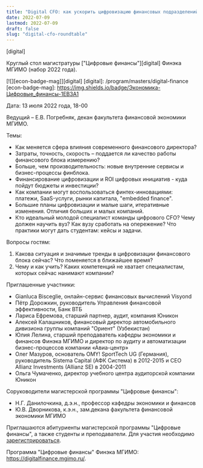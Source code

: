 ```yaml
---
title: "Digital CFO: как ускорить цифровизацию финансовых подразделений?"
date: 2022-07-09
lastmod: 2022-07-09
draft: false
slug: "digital-cfo-roundtable"
---
```


[digital]

Круглый стол магистратуры ["Цифровые финансы"][digital] Финэка МГИМО (набор 2022 года).

[![][econ-badge-mag]][digital]
[digital]: /program/masters/digital-finance
[econ-badge-mag]: https://img.shields.io/badge/Экономика-Цифровые_финансы-1EB3A1

Дата: 13 июля 2022 года, 18-00

Ведущий – Е.В. Погребняк, декан факультета финансовой экономики МГИМО.

Темы:

- Как меняется сфера влияния современного финансового директора?
- Затраты, точность, скорость – поддается ли качество работы финансового блока измерению?
- Больше, чем производительность: новые внутренние сервисы и бизнес-процессы финблока.
- Финансирование цифровизации и ROI цифровых инициатив - куда пойдут бюджеты и инвестиции?
- Как компании могут воспользоваться финтех-инновациями: платежи, SaaS-услуги, рынки капитала, "embedded finance".
- Большие планы цифровизации и малые шаги, итеративные изменения. Отличия больших и малых компаний.
- Кто идеальный молодой специалист команды цифрового CFO? Чему должен научить вуз? Как вузу сработать на опережение? Что практики могут дать студентам: кейсы и задачи.

Вопросы гостям:

1. Какова ситуация и значимые тренды в цифровизации финансового блока сейчас? Что поменяется в ближайшее время?
2. Чему и как учить? Каких компетенций не хватает специалистам, которых сейчас нанимают компании?

Приглашенные участники:

- Gianluca Bisceglie, онлайн-сервис финансовых вычислений Visyond
- Пётр Дорожкин, руководитель Управления финансовой эффективности, Банк ВТБ
- Лариса Ефремова, старший партнер, аудит, компания Юникон
- Алексей Калашников, финансовый директор автомобильного дивизиона группы компаний "Ориент" (Узбекистан)
- Юлия Лелина, старший преподаватель кафедры экономики и финансов Финэка МГИМО и директор по аудиту и автоматизации бизнес-процессов компании «Авиа-центр»
- Олег Мазуров, основатель OMY! SportTech UG (Германия), руководитель Sistema Capital (АФК Система) в 2012-2015 и CEO Allianz Investments (Allianz SE) в 2004-2011
- Ольга Чумаченко, директор учебного центра аудиторской компании Юникон

Соруководители магистерской программы "Цифровые финансы":

- Н.Г. Данилочкина, д.э.н., профессор кафедры экономики и финансов
- Ю.В. Дворникова, к.э.н., зам.декана факультета финансовой экономики МГИМО

Приглашаются абитуриенты магистерской программы "Цифровые финансы", а также студенты и преподаватели. Для участия необходимо [зарегистрироваться](https://docs.google.com/forms/d/e/1FAIpQLSdTbeQ3aTncwYZil2nZ0zfR2mSi7UtnefrjqdvH7iPVgebGcQ/viewform).

Программа "Цифровые финансы" Финэка МГИМО: <https://digitalfinance.mgimo.ru/>.

